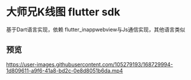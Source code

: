 # 大师兄K线图 flutter sdk
基于Dart语言实现，依赖 flutter_inappwebview与Js通信实现，其他语言类似
## 预览
https://user-images.githubusercontent.com/105279193/168729994-1d809611-a9f6-41a8-bd2c-0e8d8051b6da.mp4
